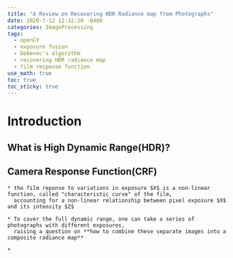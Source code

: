 ```yaml
---
title: "A Review on Recovering HDR Radiance map from Photographs"
date: 2020-7-12 12:32:28 -0400
categories: ImageProcessing
tags:
  - openCV 
  - exposure fusion
  - Debevec's algorithm
  - recovering HDR radiance map 
  - film response function 
use_math: true
toc: true
toc_sticky: true
---
```



# Introduction 
  
  ## What is High Dynamic Range(HDR)? 
  
    
  ## Camera Response Function(CRF)

    * the film reponse to variations in exposure $X$ is a non-linear function, called "characteristic curve" of the film, 
      accounting for a non-linear relationship between pixel exposure $X$ and its intensity $Z$

    * To cover the full dynamic range, one can take a series of photographs with different exposures, 
      raising a question on **how to combine these separate images into a composite radiance map** 
  
    * 
  
  
  ## 
  

